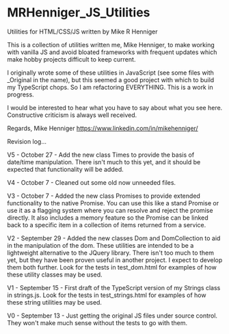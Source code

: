 # MRHenniger_JS_Utilities
 Utilities for HTML/CSS/JS written by Mike R Henniger

This is a collection of utilities written me, Mike Henniger, to make working with vanilla JS and avoid bloated 
frameworks with frequent updates which make hobby projects difficult to keep current.

I originally wrote some of these utilities in JavaScript (see some files with _Original in the name), but this seemed a 
good project with which to build my TypeScript chops. So I am refactoring EVERYTHING.  This is a work in progress.

I would be interested to hear what you have to say about what you see here.  Constructive criticism is always well 
received.

Regards,
Mike Henniger
https://www.linkedin.com/in/mikehenniger/



Revision log...

V5 - October 27   - Add the new class Times to provide the basis of date/time manipulation.  There isn't much to this
                    yet, and it should be expected that functionality will be added.

V4 - October 7    - Cleaned out some old now unneeded files.

V3 - October 7    - Added the new class Promises to provide extended functionality to the native Promise.  You can use
                    this like a stand Promise or use it as a flagging system where you can resolve and reject the 
                    promise directly.  It also includes a memory feature so the Promise can be linked back to a specific
                    item in a collection of items returned from a service.

V2 - September 29 - Added the new classes Dom and DomCollection to aid in the manipulation of the dom.  These 
                    utilities are intended to be a lightweight alternative to the JQuery library.  There isn't too much
                    to them yet, but they have been proven useful in another project.  I expect to develop them both 
                    further.  Look for the tests in test_dom.html for examples of how these utility classes may be used.

V1 - September 15 - First draft of the TypeScript version of my Strings class in strings.js.  Look for the tests in 
                    test_strings.html for examples of how these string utilities may be used.

V0 - September 13 - Just getting the original JS files under source control.  They won't make much sense without the 
                    tests to go with them.
